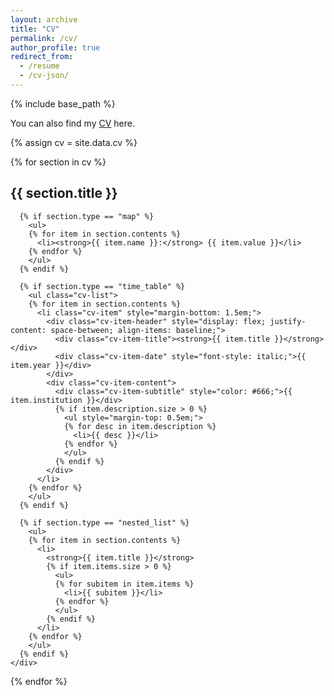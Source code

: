 ```yaml
---
layout: archive
title: "CV"
permalink: /cv/
author_profile: true
redirect_from:
  - /resume
  - /cv-json/
---
```


{% include base_path %}

<p>You can also find my <a href="{{ base_path }}/files/CV.pdf" target="_blank">CV</a> here.</p>

{% assign cv = site.data.cv %}

<div class="cv-container">
  {% for section in cv %}
    <div class="cv-section">
      <h2>{{ section.title }}</h2>
      
      {% if section.type == "map" %}
        <ul>
        {% for item in section.contents %}
          <li><strong>{{ item.name }}:</strong> {{ item.value }}</li>
        {% endfor %}
        </ul>
      {% endif %}
      
      {% if section.type == "time_table" %}
        <ul class="cv-list">
        {% for item in section.contents %}
          <li class="cv-item" style="margin-bottom: 1.5em;">
            <div class="cv-item-header" style="display: flex; justify-content: space-between; align-items: baseline;">
              <div class="cv-item-title"><strong>{{ item.title }}</strong></div>
              <div class="cv-item-date" style="font-style: italic;">{{ item.year }}</div>
            </div>
            <div class="cv-item-content">
              <div class="cv-item-subtitle" style="color: #666;">{{ item.institution }}</div>
              {% if item.description.size > 0 %}
                <ul style="margin-top: 0.5em;">
                {% for desc in item.description %}
                  <li>{{ desc }}</li>
                {% endfor %}
                </ul>
              {% endif %}
            </div>
          </li>
        {% endfor %}
        </ul>
      {% endif %}
      
      {% if section.type == "nested_list" %}
        <ul>
        {% for item in section.contents %}
          <li>
            <strong>{{ item.title }}</strong>
            {% if item.items.size > 0 %}
              <ul>
              {% for subitem in item.items %}
                <li>{{ subitem }}</li>
              {% endfor %}
              </ul>
            {% endif %}
          </li>
        {% endfor %}
        </ul>
      {% endif %}
    </div>
  {% endfor %}
</div>
